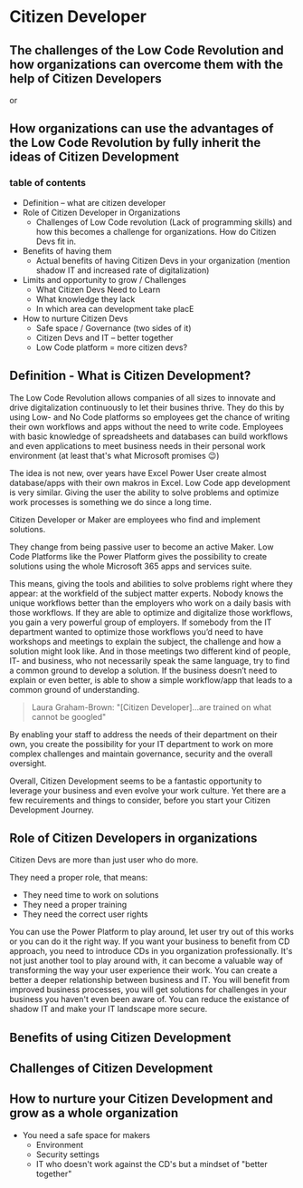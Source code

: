 # Citizen Developer
## The challenges of the Low Code Revolution and how organizations can overcome them with the help of Citizen Developers
or
## How organizations can use the advantages of the Low Code Revolution by fully inherit the ideas of Citizen Development

### table of contents
- Definition – what are citizen developer
- Role of Citizen Developer in Organizations
  - Challenges of Low Code revolution (Lack of programming skills) and how this becomes a challenge for organizations. How do Citizen Devs fit in.
- Benefits of having them
  - Actual benefits of having Citizen Devs in your organization (mention shadow IT and increased rate of digitalization)
- Limits and opportunity to grow / Challenges
  - What Citizen Devs Need to Learn
  - What knowledge they lack	
  - In which area can development take placE
- How to nurture Citizen Devs
  - Safe space / Governance (two sides of it)
  - Citizen Devs and IT – better together
  - Low Code platform = more citizen devs?

## Definition - What is Citizen Development?
The Low Code Revolution allows companies of all sizes to innovate and drive digitalization continuously to let their busines thrive. They do this by using Low- and No Code platforms so employees get the chance of writing their own workflows and apps without the need to write code.
Employees with basic knowledge of spreadsheets and databases can build workflows and even applications to meet business needs in their personal work environment (at least that's what Microsoft promises 😉)

The idea is not new, over years have Excel Power User create almost database/apps with their own makros in Excel. Low Code app development is very similar. Giving the user the ability to solve problems and optimize work processes is something we do since a long time.

Citizen Developer or Maker are employees who find and implement solutions. 

They change from being passive user to become an active Maker. Low Code Platforms like the Power Platform gives the possibility to create solutions using the whole Microsoft 365 apps and services suite.

This means, giving the tools and abilities to solve problems right where they appear: at the workfield of the subject matter experts. Nobody knows the unique workflows better than the employers who work on a daily basis with those workflows. If they are able to optimize and digitalize those workflows, you gain a very powerful group of employers. If somebody from the IT department wanted to optimize those workflows you’d need to have workshops and meetings to explain the subject, the challenge and how a solution might look like. And in those meetings two different kind of people, IT- and business, who not necessarily speak the same language, try to find a common ground to develop a solution. If the business doesn’t need to explain or even better, is able to show a simple workflow/app that leads to a common ground of understanding. 

>Laura Graham-Brown: "[Citizen Developer]…are trained on what cannot be googled"

By enabling your staff to address the needs of their department on their own, you create the possibility for your IT department to work on more complex challenges and maintain governance, security and the overall oversight. 

Overall, Citizen Development seems to be a fantastic opportunity to leverage your business and even evolve your work culture. Yet there are a few recuirements and things to consider, before you start your Citizen Development Journey.

## Role of Citizen Developers in organizations
Citizen Devs are more than just user who do more. 

They need a proper role, that means:
- They need time to work on solutions
- They need a proper training
- They need the correct user rights

You can use the Power Platform to play around, let user try out of this works or you can do it the right way. If you want your business to benefit from CD approach, you need to introduce CDs in you organization professionally. It's not just another tool to play around with, it can become a valuable way of transforming the way your user experience their work. You can create a better a deeper relationship between business and IT. You will benefit from improved business processes, you will get solutions for challenges in your business you haven't even been aware of. You can reduce the existance of shadow IT and make your IT landscape more secure. 

## Benefits of using Citizen Development

## Challenges of Citizen Development

## How to nurture your Citizen Development and grow as a whole organization
- You need a safe space for makers
  - Environment
  - Security settings
  - IT who doesn't work against the CD's but a mindset of "better together"
